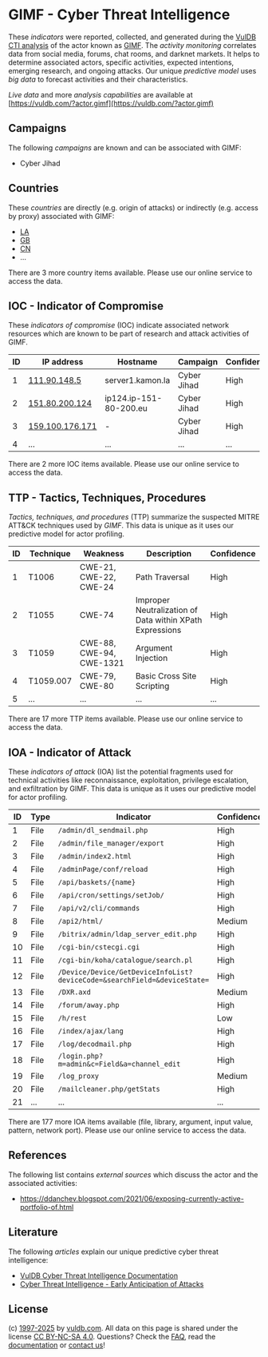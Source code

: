 # GIMF - Cyber Threat Intelligence

These _indicators_ were reported, collected, and generated during the [VulDB CTI analysis](https://vuldb.com/?kb.cti) of the actor known as [GIMF](https://vuldb.com/?actor.gimf). The _activity monitoring_ correlates data from social media, forums, chat rooms, and darknet markets. It helps to determine associated actors, specific activities, expected intentions, emerging research, and ongoing attacks. Our unique _predictive model_ uses _big data_ to forecast activities and their characteristics.

_Live data_ and more _analysis capabilities_ are available at [https://vuldb.com/?actor.gimf](https://vuldb.com/?actor.gimf)

## Campaigns

The following _campaigns_ are known and can be associated with GIMF:

* Cyber Jihad

## Countries

These _countries_ are directly (e.g. origin of attacks) or indirectly (e.g. access by proxy) associated with GIMF:

* [LA](https://vuldb.com/?country.la)
* [GB](https://vuldb.com/?country.gb)
* [CN](https://vuldb.com/?country.cn)
* ...

There are 3 more country items available. Please use our online service to access the data.

## IOC - Indicator of Compromise

These _indicators of compromise_ (IOC) indicate associated network resources which are known to be part of research and attack activities of GIMF.

ID | IP address | Hostname | Campaign | Confidence
-- | ---------- | -------- | -------- | ----------
1 | [111.90.148.5](https://vuldb.com/?ip.111.90.148.5) | server1.kamon.la | Cyber Jihad | High
2 | [151.80.200.124](https://vuldb.com/?ip.151.80.200.124) | ip124.ip-151-80-200.eu | Cyber Jihad | High
3 | [159.100.176.171](https://vuldb.com/?ip.159.100.176.171) | - | Cyber Jihad | High
4 | ... | ... | ... | ...

There are 2 more IOC items available. Please use our online service to access the data.

## TTP - Tactics, Techniques, Procedures

_Tactics, techniques, and procedures_ (TTP) summarize the suspected MITRE ATT&CK techniques used by _GIMF_. This data is unique as it uses our predictive model for actor profiling.

ID | Technique | Weakness | Description | Confidence
-- | --------- | -------- | ----------- | ----------
1 | T1006 | CWE-21, CWE-22, CWE-24 | Path Traversal | High
2 | T1055 | CWE-74 | Improper Neutralization of Data within XPath Expressions | High
3 | T1059 | CWE-88, CWE-94, CWE-1321 | Argument Injection | High
4 | T1059.007 | CWE-79, CWE-80 | Basic Cross Site Scripting | High
5 | ... | ... | ... | ...

There are 17 more TTP items available. Please use our online service to access the data.

## IOA - Indicator of Attack

These _indicators of attack_ (IOA) list the potential fragments used for technical activities like reconnaissance, exploitation, privilege escalation, and exfiltration by GIMF. This data is unique as it uses our predictive model for actor profiling.

ID | Type | Indicator | Confidence
-- | ---- | --------- | ----------
1 | File | `/admin/dl_sendmail.php` | High
2 | File | `/admin/file_manager/export` | High
3 | File | `/admin/index2.html` | High
4 | File | `/adminPage/conf/reload` | High
5 | File | `/api/baskets/{name}` | High
6 | File | `/api/cron/settings/setJob/` | High
7 | File | `/api/v2/cli/commands` | High
8 | File | `/api2/html/` | Medium
9 | File | `/bitrix/admin/ldap_server_edit.php` | High
10 | File | `/cgi-bin/cstecgi.cgi` | High
11 | File | `/cgi-bin/koha/catalogue/search.pl` | High
12 | File | `/Device/Device/GetDeviceInfoList?deviceCode=&searchField=&deviceState=` | High
13 | File | `/DXR.axd` | Medium
14 | File | `/forum/away.php` | High
15 | File | `/h/rest` | Low
16 | File | `/index/ajax/lang` | High
17 | File | `/log/decodmail.php` | High
18 | File | `/login.php?m=admin&c=Field&a=channel_edit` | High
19 | File | `/log_proxy` | Medium
20 | File | `/mailcleaner.php/getStats` | High
21 | ... | ... | ...

There are 177 more IOA items available (file, library, argument, input value, pattern, network port). Please use our online service to access the data.

## References

The following list contains _external sources_ which discuss the actor and the associated activities:

* https://ddanchev.blogspot.com/2021/06/exposing-currently-active-portfolio-of.html

## Literature

The following _articles_ explain our unique predictive cyber threat intelligence:

* [VulDB Cyber Threat Intelligence Documentation](https://vuldb.com/?kb.cti)
* [Cyber Threat Intelligence - Early Anticipation of Attacks](https://www.scip.ch/en/?labs.20201022)

## License

(c) [1997-2025](https://vuldb.com/?kb.changelog) by [vuldb.com](https://vuldb.com/?kb.about). All data on this page is shared under the license [CC BY-NC-SA 4.0](https://creativecommons.org/licenses/by-nc-sa/4.0/). Questions? Check the [FAQ](https://vuldb.com/?kb.faq), read the [documentation](https://vuldb.com/?kb) or [contact us](https://vuldb.com/?contact)!
